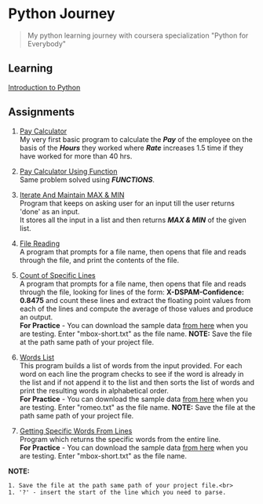 # Python Journey
> My python learning journey with coursera specialization "Python for Everybody"

## Learning
[Introduction to Python](doc/introduction_to_python.md)

## Assignments
1. [Pay Calculator](/src/assignments/pay_calculator.py)<br>
My very first basic program to calculate the ***Pay*** of the employee on the basis of the ***Hours*** they worked where ***Rate*** increases 1.5 time if they have worked for more than 40 hrs.

1. [Pay Calculator Using Function](/src/assignments/pay_calculator_function.py)<br>
Same problem solved using ***FUNCTIONS***.  

1. [Iterate And Maintain MAX & MIN](/src/assignments/loop_counting.py)<br>
Program that keeps on asking user for an input till the user returns 'done' as an input.<br>
It stores all the input in a list and then returns ***MAX & MIN*** of the given list. 

1. [File Reading](/src/assignments/file_reading.py)<br>
A program that prompts for a file name, then opens that file and reads through the file, and print the contents of the file.

1. [Count of Specific Lines](/src/assignments/count_word.py)<br>
A program that prompts for a file name, then opens that file and reads through the file, looking for lines  of the form: **X-DSPAM-Confidence:    0.8475** and count these lines and extract the floating point values from each of the lines and compute the average of those values and produce an output.<br>
**For Practice** - You can download the sample data [from here](http://www.py4e.com/code3/mbox-short.txt) when you are testing. Enter "mbox-short.txt" as the file name.
**NOTE:** Save the file at the path same path of your project file.<br>


1. [Words List](/src/assignments/words_list.py)<br>
This program builds a list of words from the input provided. For each word on each line the program checks to see if the word is already in the list and if not append it to the list and then sorts the list of words and print the resulting words in alphabetical order.<br>
**For Practice** - You can download the sample data [from here](http://www.py4e.com/code3/romeo.txt) when you are testing. Enter "romeo.txt" as the file name.
**NOTE:** Save the file at the path same path of your project file.<br>

1. [Getting Specific Words From Lines](/src/assignments/word_from_lines.py)<br>
Program which returns the specific words from the entire line.<br>
**For Practice** - You can download the sample data [from here](http://www.py4e.com/code3/mbox-short.txt) when you are testing. Enter "mbox-short.txt" as the file name.

**NOTE:**
    
    1. Save the file at the path same path of your project file.<br>
    1. '?' - insert the start of the line which you need to parse.
    
